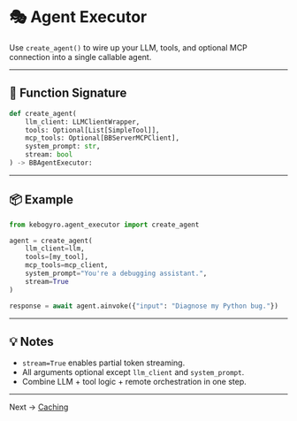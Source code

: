 # 🎭 Agent Executor

Use `create_agent()` to wire up your LLM, tools, and optional MCP connection into a single callable agent.

---

## 🔧 Function Signature

```python
def create_agent(
    llm_client: LLMClientWrapper,
    tools: Optional[List[SimpleTool]],
    mcp_tools: Optional[BBServerMCPClient],
    system_prompt: str,
    stream: bool
) -> BBAgentExecutor:
```

---

## 📦 Example

```python
from kebogyro.agent_executor import create_agent

agent = create_agent(
    llm_client=llm,
    tools=[my_tool],
    mcp_tools=mcp_client,
    system_prompt="You're a debugging assistant.",
    stream=True
)

response = await agent.ainvoke({"input": "Diagnose my Python bug."})
```

---

## 💡 Notes

* `stream=True` enables partial token streaming.
* All arguments optional except `llm_client` and `system_prompt`.
* Combine LLM + tool logic + remote orchestration in one step.

---

Next → [Caching](./caching.md)

